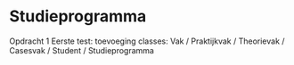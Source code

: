 # Studieprogramma
Opdracht 1
Eerste test: toevoeging classes:
  Vak / Praktijkvak / Theorievak / Casesvak / Student / Studieprogramma
